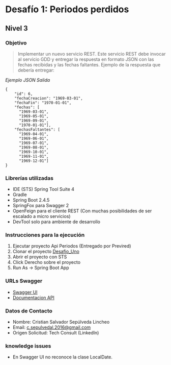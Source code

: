 # Desafío 1: Periodos perdidos

## Nivel 3

### Objetivo

> Implementar un nuevo servicio REST. Este servicio REST debe invocar al servicio GDD y entregar la respuesta en formato JSON con las fechas recibidas y las fechas faltantes. Ejemplo de la respuesta que debería entregar:

*Ejemplo JSON Salida*

```
{
    "id": 6,
    "fechaCreacion": "1969-03-01",
    "fechaFin": "1970-01-01",
    "fechas": [
      "1969-03-01",
      "1969-05-01",
      "1969-09-01",
      "1970-01-01"],
    "fechasFaltantes": [
      "1969-04-01",
      "1969-06-01",
      "1969-07-01",
      "1969-08-01",
      "1969-10-01",
      "1969-11-01",
      "1969-12-01"]
}
```

### Librerías utilizadas

- IDE (STS) Spring Tool Suite 4
- Gradle
- Spring Boot 2.4.5
- SpringFox para Swagger 2
- OpenFeign para el cliente REST (Con muchas posibilidades de ser escalado a micro servicios)
- DevTool solo para ambiente de desarrollo

### Instrucciones para la ejecución

1. Ejecutar proyecto Api Periodos (Entregado por Previred)
2. Clonar el proyecto [Desafio_Uno](https://github.com/cristiansepulvedal/Desafio_Uno.git)
3. Abrir el proyecto con STS
4. Click Derecho sobre el proyecto
5. Run As -> Spring Boot App

### URLs Swagger

- [Swagger UI](http://localhost:9090/swagger-ui.html)
- [Documentacion API](http://localhost:9090/v2/api-docs)

### Datos de Contacto

- Nombre: Cristian Salvador Sepúlveda Lincheo
- Email: [c.sepulvedal.2016@gmail.com](mailto:c.sepulveda.2016@gmail.com)
- Origen Solicitud: Tech Consult (LinkedIn)


### knowledge issues
- En Swagger UI no reconoce la clase LocalDate.

